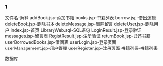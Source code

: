 ### 1
文件名-解释
addBook.jsp-添加书籍
books.jsp-书籍列表
borrow.jsp-借出逻辑
deleteBook.jsp-删除书本
deleteMessage.jsp-删除留言
deleteUser.jsp-删除用户
index.jsp-首页
LibraryWeb.sql-SQL语句
LoginResult.jsp-登录验证
messages.jsp-留言表
RegistResult.jsp-注册验证
returnBook.jsp-归还书籍
userBorrowedBooks.jsp-借阅表
userLogin.jsp-登录页面
userManagement.jsp-用户管理
userRegister.jsp-注册页面
书籍列表-书籍列表

数据库